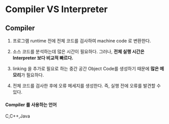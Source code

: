 # Compiler VS Interpreter

## Compiler
1. 프로그램 runtime 전에 전체 코드를 검사하여 machine code 로 변환한다.

2. 소스 코드를 분석하는데 많은 시간이 필요하다.
그러나, <b>전체 실행 시간은 Interpreter 보다 비교적 빠르다.</b>

3. linking 을 추가로 필요로 하는 중간 공간 Object Code를 생성하기 때문에 <b>많은 메모리</b>가 필요하다.

4. 전체 코드를 검사한 후에 오류 메세지를 생성한다. 즉, 실행 전에 오류를 발견할 수 있다.

#### Compiler 를 사용하는 언어
C,C++,Java